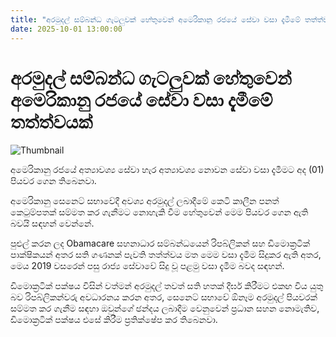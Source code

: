 ```yaml
---
title: "අරමුදල් සම්බන්ධ ගැටලුවක් හේතුවෙන් අමෙරිකානු රජයේ සේවා වසා දැමීමේ තත්ත්වයක්"
date: 2025-10-01 13:00:00
---
```


# අරමුදල් සම්බන්ධ ගැටලුවක් හේතුවෙන් අමෙරිකානු රජයේ සේවා වසා දැමීමේ තත්ත්වයක්

![Thumbnail](https://helakuru.sgp1.cdn.digitaloceanspaces.com/esana/images/lib/usa-jko.jpg)

අමෙරිකානු රජයේ අත්‍යාවශ්‍ය සේවා හැර අත්‍යාවශ්‍ය නොවන සේවා වසා දැමීමට අද (01) පියවර ගෙන තිබෙනවා.

අමෙරිකානු සෙනෙට් සභාවේදී අවශ්‍ය අරමුදල් ලබාදීමේ කෙටි කාලීන පනත් කෙටුම්පතක් සම්මත කර ගැනීමට නොහැකි වීම හේතුවෙන් මෙම පියවර ගෙන ඇති බවයි සඳහන් වෙන්නේ.

පුළුල් කරන ලද Obamacare සහනාධාර සම්බන්ධයෙන් රිපබ්ලිකන් සහ ඩිමොක්‍රටික් පාක්ෂිකයන් අතර සති ගණනක් පැවති තත්ත්වය මත මෙම වසා දැමීම සිදුකර ඇති අතර, මෙය 2019 වසරෙන් පසු රාජ්‍ය සේවාවේ සිදු වූ පළමු වසා දැමීම බවද සඳහන්.

ඩිමොක්‍රටික් පක්ෂය විසින් වත්මන් අරමුදල් තවත් සති හතක් දීර්ඝ කිරීමට එකඟ විය යුතු බව රිපබ්ලිකන්වරු අවධාරනය කරන අතර, සෙනෙට් සභාවේ ඕනෑම අරමුදල් පියවරක් සම්මත කර ගැනීම සඳහා ඔවුන්ගේ ඡන්දය ලබාදීම වෙනුවෙන් ප්‍රධාන සහන නොමැතිව, ඩිමොක්‍රටික් පක්ෂය එසේ කිරීම ප්‍රතික්ෂේප කර තිබෙනවා.

